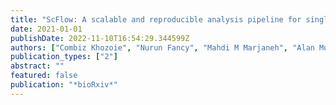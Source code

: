 ```yaml
---
title: "ScFlow: A scalable and reproducible analysis pipeline for single-cell RNA sequencing data"
date: 2021-01-01
publishDate: 2022-11-10T16:54:29.344599Z
authors: ["Combiz Khozoie", "Nurun Fancy", "Mahdi M Marjaneh", "Alan Murphy", "Paul M Matthews", "Nathan Skene"]
publication_types: ["2"]
abstract: ""
featured: false
publication: "*bioRxiv*"
---
```


